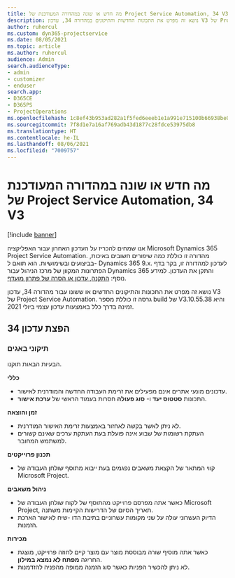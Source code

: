 ```yaml
---
title: מה חדש או שונה במהדורה המעודכנת של Project Service Automation, 34 V3
description: נושא זה מפרט את התכונות החדשות והתיקונים במהדורה 34, עדכון V3 של Project Service Automation.
author: ruhercul
ms.custom: dyn365-projectservice
ms.date: 08/05/2021
ms.topic: article
ms.author: ruhercul
audience: Admin
search.audienceType:
- admin
- customizer
- enduser
search.app:
- D365CE
- D365PS
- ProjectOperations
ms.openlocfilehash: 1c8ef43b953ad282a1f5fed6eeeb1e1a991e715100b66938be03b5b5f3da575e
ms.sourcegitcommit: 7f8d1e7a16af769adb43d1877c28fdce53975db8
ms.translationtype: HT
ms.contentlocale: he-IL
ms.lasthandoff: 08/06/2021
ms.locfileid: "7009757"
---
```

# <a name="whats-new-or-changed-in-project-service-automation-update-release-34-v3"></a>מה חדש או שונה במהדורה המעודכנת של Project Service Automation, 34 V3

[!include [banner](../includes/psa-now-project-operations.md)]

אנו שמחים להכריז על העדכון האחרון עבור האפליקציה Microsoft Dynamics 365 Project Service Automation. מהדורה זו כוללת כמה שיפורים חשובים באיכות, בביצועים ובשימושיות. הוא תואם ל- Dynamics 365 9.x. לעדכון למהדורה זו, בקר בדף הפתרונות המקוון של מרכז הניהול עבור Dynamics 365 והתקן את העדכון. למידע נוסף: [התקנה, עדכון או הסרה של פתרון מועדף](/power-platform/admin/install-remove-preferred-solution).

נושא זה מפרט את התכונות והתיקונים החדשים או ששונו עבור מהדורה 34, עדכון V3 של Project Service Automation. גרסה זו כוללת מספר build של V3.10.55.38 והיא זמינה בדרך כלל באמצעות עדכון עצמי ביולי 2021.

## <a name="update-release-34"></a>הפצת עדכון 34

### <a name="bug-fixes"></a>תיקוני באגים
הבעיות הבאות תוקנו.

**כללי**

- עדכונים מונעי אתרים אינם מפעילים את זרימת העבודה החדשה והמודרנית לאישור.
- התכונות **סטטוס יעד** ו- **סוג פעולה** חסרות בעמוד הראשי של **ערכת אישור**.

**זמן והוצאה**

- לא ניתן לאשר בקשה לאחזור באמצעות זרימת האישור המודרנית.
- העתקת רשומות של שבוע אינה פועלת בעת העתקת ערכים שאינם קשורים למשתמש המחובר.

**תכנון פרוייקטים**

- קווי המתאר של הקצאת משאבים נפגמים בעת ייבוא מתוסף שולחן העבודה של Microsoft Project.

**ניהול משאבים**

- כאשר אתה מפרסם פרוייקט מהתוסף של לקוח שולחן העבודה של Microsoft Project, תאריך הסיום של הדרישות הקיימות משתנה.
- הדיוק העשרוני עולה על שני מקומות עשרוניים בתיבת הדו -שיח לאישור הארכת הזמנות.

**מכירות**

- כאשר אתה מוסיף שורה מבוססת מוצר עם מוצר קיים לחוזה פרוייקט, מוצגת החריגה **מפתח לא נמצא במילון**.
- לא ניתן להכשיר הפניות כאשר סוג הזמנה ממופה מהפניה להזדמנות.
